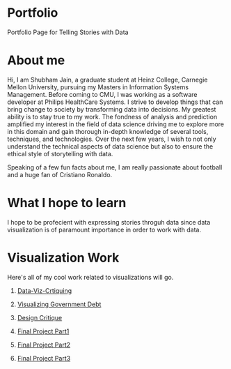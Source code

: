 # Portfolio
Portfolio Page for Telling Stories with Data

# About me
Hi, I am Shubham Jain, a graduate student at Heinz College, Carnegie Mellon University, pursuing my Masters in Information Systems Management. Before coming to CMU, I was working as a software developer at Philips HealthCare Systems. I strive to develop things that can bring change to society by transforming data into decisions. My greatest ability is to stay true to my work. The fondness of analysis and prediction amplified my interest in the field of data science driving me to explore more in this domain and gain thorough in-depth knowledge of several tools, techniques, and technologies. Over the next few years, I wish to not only understand the technical aspects of data science but also to ensure the ethical style of storytelling with data.

Speaking of a few fun facts about me, I am really passionate about football and a huge fan of Cristiano Ronaldo.

# What I hope to learn
I hope to be profecient with expressing stories throguh data since data visualization is of paramount importance in order to work with data.

# Visualization Work
Here's all of my cool work related to visualizations will go. 

1. [Data-Viz-Crtiquing](./Data-Viz-Critique-1.xlsx)

2. [Visualizing Government Debt](./TSWDass2.md)

3. [Design Critique](/dataviz3&4.md)

4. [Final Project Part1](/proposal.md)

5. [Final Project Part2](/final_project_part2.md)

6. [Final Project Part3](/Final_Project_Part3.md)

